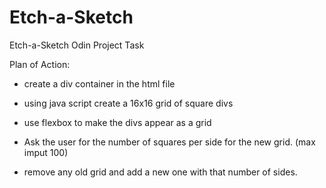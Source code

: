 # Etch-a-Sketch
Etch-a-Sketch Odin Project Task

Plan of Action:

 - create a div container in the html file
 - using java script create a 16x16 grid of square divs
 - use flexbox to make the divs appear as a grid

 - Ask the user for the number of squares per side for the new grid. (max imput 100)
 - remove any old grid and add a new one with that number of sides.
 

 